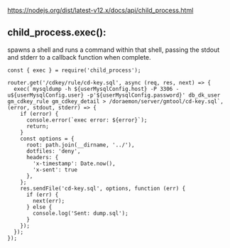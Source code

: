 https://nodejs.org/dist/latest-v12.x/docs/api/child_process.html

## child_process.exec(): 
spawns a shell and runs a command within that shell, passing the stdout and stderr to a callback function when complete.

```
const { exec } = require('child_process');

router.get('/cdkey/rule/cd-key.sql', async (req, res, next) => {
  exec(`mysqldump -h ${userMysqlConfig.host} -P 3306 -u${userMysqlConfig.user} -p'${userMysqlConfig.password}' db_dk_user gm_cdkey_rule gm_cdkey_detail > /doraemon/server/gmtool/cd-key.sql`, (error, stdout, stderr) => {
    if (error) {
      console.error(`exec error: ${error}`);
      return;
    }
    const options = {
      root: path.join(__dirname, '../'),
      dotfiles: 'deny',
      headers: {
        'x-timestamp': Date.now(),
        'x-sent': true
      },
    };
    res.sendFile('cd-key.sql', options, function (err) {
      if (err) {
        next(err);
      } else {
        console.log('Sent: dump.sql');
      }
    });
  });
});
```
